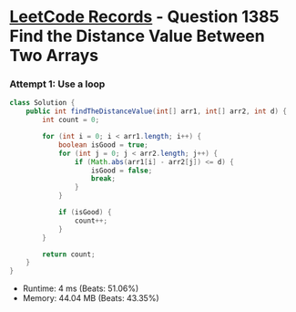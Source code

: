 # [LeetCode Records](../../README.md) - Question 1385 Find the Distance Value Between Two Arrays

### Attempt 1: Use a loop
```java
class Solution {
    public int findTheDistanceValue(int[] arr1, int[] arr2, int d) {
        int count = 0;

        for (int i = 0; i < arr1.length; i++) {
            boolean isGood = true;
            for (int j = 0; j < arr2.length; j++) {
                if (Math.abs(arr1[i] - arr2[j]) <= d) {
                    isGood = false;
                    break;
                }
            }

            if (isGood) {
                count++;
            }
        }

        return count;
    }
}
```
- Runtime: 4 ms (Beats: 51.06%)
- Memory: 44.04 MB (Beats: 43.35%)

<br>
